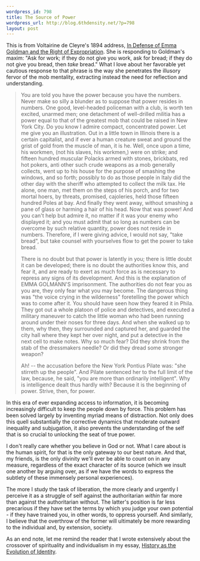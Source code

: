 ```yaml
--- 
wordpress_id: 798
title: The Source of Power
wordpress_url: http://blog.6thdensity.net/?p=798
layout: post
---
```

<p>This is from Voltairine de Cleyre's 1894 address, <a href="http://dwardmac.pitzer.edu/Anarchist_Archives/bright/cleyre/indefenseofeg.html">In Defense of Emma Goldman and the Right of Expropriation</a>.  She is responding to Goldman's maxim: "Ask for work; if they do not give you work, ask for bread; if they do not give you bread, then <em>take</em> bread."  What I love about her favorable yet cautious response to that phrase is the way she penetrates the illusory fervor of the mob mentality, extracting instead the need for reflection and understanding.<blockquote><p>You are told you have the power because you have the numbers. Never make so silly a blunder as to suppose that power resides in numbers. One good, level-headed policeman with a club, is worth ten excited, unarmed men; one detachment of well-drilled militia has a power equal to that of the greatest mob that could be raised in New York City. Do you know I admire compact, concentrated power. Let me give you an illustration. Out in a little town in Illinois there is a certain capitalist, and if ever a human creature sweat and ground the grist of gold from the muscle of man, it is he. Well, once upon a time, his workmen, (not his slaves, his workmen,) were on strike; and fifteen hundred muscular Polacks armed with stones, brickbats, red hot pokers, anti other such crude weapons as a mob generally collects, went up to his house for the purpose of smashing the windows, and so forth; possibly to do as those people in Italy did the other day with the sheriff who attempted to collect the milk tax. He alone, one man, met them on the steps of his porch, and for two mortal hoers, by threats, promised, cajoleries, held those fifteen hundred Poles at bay. And finally they went away, without smashing a pane of glass or harming a hair of his head. Now that was power! And you can't help but admire it, no matter if it was your enemy who displayed it; and you must admit that so long as numbers can be overcome by such relative quantity, power does not reside in numbers. Therefore, if I were giving advice, I would not say, "take bread", but take counsel with yourselves flow to get the power to take bread.</p><p>There is no doubt but that power is latently in you; there is little doubt it can be developed; there is no doubt the authorities know this, and fear it, and are ready to exert as much force as is necessary to repress any signs of its development. And this is the explanation of EMMA GOLMANN'S imprisonment. The authorities do not fear you as you are, they only fear what you may become. The dangerous thing was "the voice crying in the wilderness" foretelling the power which was to come after it. You should have seen how they feared it in Phila. They got out a whole platoon of police and detectives, and executed a military maneuver to catch the little woman who had been running around under their noses for three days. And when she walked up to them, why then, they surrounded and captured her, and guarded the city hall where they kept her over night, and put a detective in the next cell to make notes. Why so much fear? Did they shrink from the stab of the dressmakers needle? Or did they dread some stronger weapon?</p><p>Ah! -- the accusation before the New York Pontius Pilate was: "she stirreth up the people". And Pilate sentenced her to the full limit of the law, because, he said, "you are more than ordinarily intelligent". Why is intelligence dealt thus hardly with? Because it is the beginning of power. Strive, then, for power.</p></blockquote>In this era of ever expanding access to information, it is becoming increasingly difficult to keep the people down by force.  This problem has been solved largely by inventing myriad means of distraction.  Not only does this quell substantially the corrective dynamics that moderate outward inequality and subjugation, it also prevents the understanding of the self that is so crucial to unlocking the seat of true power.</p><p>I don't really care whether you believe in God or not.  What I care about is the human spirit, for that is the only gateway to our best nature.  And that, my friends, is the only divinity we'll ever be able to count on in any measure, regardless of the exact character of its source (which we insult one another by arguing over, as if we have the words to express the subtlety of these immensely personal experiences).</p><p>The more I study the task of liberation, the more clearly and urgently I perceive it as a struggle of self against the authoritarian <em>within</em> far more than against the authoritarian without.  The latter's position is far less precarious if they have set the terms by which you judge your own potential - if they have trained you, in other words, to oppress yourself.  And similarly, I believe that the overthrow of the former will ultimately be more rewarding to the individual and, by extension, society.</p><p>As an end note, let me remind the reader that I wrote extensively about the crossover of spirituality and individualism in my essay, <a href="http://blog.6thdensity.net/?page_id=390">History as the Evolution of Identity</a>.</p>
